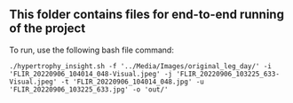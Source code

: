## This folder contains files for end-to-end running of the project

To run, use the following bash file command:

`
./hypertrophy_insight.sh -f '../Media/Images/original_leg_day/' -i 'FLIR_20220906_104014_048-Visual.jpeg' -j 'FLIR_20220906_103225_633-Visual.jpeg' -t 'FLIR_20220906_104014_048.jpg' -u 'FLIR_20220906_103225_633.jpg' -o 'out/'
`